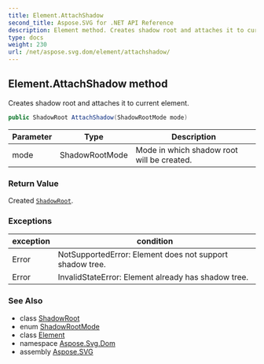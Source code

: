 ```yaml
---
title: Element.AttachShadow
second_title: Aspose.SVG for .NET API Reference
description: Element method. Creates shadow root and attaches it to current element
type: docs
weight: 230
url: /net/aspose.svg.dom/element/attachshadow/
---
```

## Element.AttachShadow method

Creates shadow root and attaches it to current element.

```csharp
public ShadowRoot AttachShadow(ShadowRootMode mode)
```

| Parameter | Type | Description |
| --- | --- | --- |
| mode | ShadowRootMode | Mode in which shadow root will be created. |

### Return Value

Created [`ShadowRoot`](../../shadowroot/).

### Exceptions

| exception | condition |
| --- | --- |
| Error | NotSupportedError: Element does not support shadow tree. |
| Error | InvalidStateError: Element already has shadow tree. |

### See Also

* class [ShadowRoot](../../shadowroot/)
* enum [ShadowRootMode](../../shadowrootmode/)
* class [Element](../)
* namespace [Aspose.Svg.Dom](../../../aspose.svg.dom/)
* assembly [Aspose.SVG](../../../)
